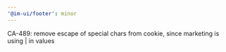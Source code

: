 ```yaml
---
'@im-ui/footer': minor
---
```


CA-489: remove escape of special chars from cookie, since marketing is using | in values
